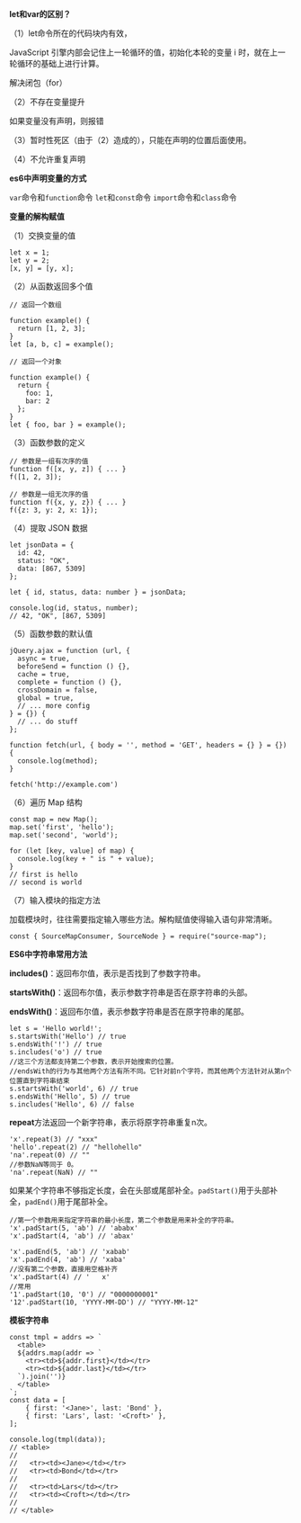 **let和var的区别？**

（1）let命令所在的代码块内有效，

JavaScript 引擎内部会记住上一轮循环的值，初始化本轮的变量 i 时，就在上一轮循环的基础上进行计算。

解决闭包（for）

（2）不存在变量提升

如果变量没有声明，则报错

（3）暂时性死区（由于（2）造成的），只能在声明的位置后面使用。

（4）不允许重复声明

**es6中声明变量的方式**

`var`命令和`function`命令  `let`和`const`命令  `import`命令和`class`命令

**变量的解构赋值**

（1）交换变量的值

```
let x = 1;
let y = 2;
[x, y] = [y, x];
```

（2）从函数返回多个值

```
// 返回一个数组

function example() {
  return [1, 2, 3];
}
let [a, b, c] = example();

// 返回一个对象

function example() {
  return {
    foo: 1,
    bar: 2
  };
}
let { foo, bar } = example();
```

（3）函数参数的定义

```
// 参数是一组有次序的值
function f([x, y, z]) { ... }
f([1, 2, 3]);

// 参数是一组无次序的值
function f({x, y, z}) { ... }
f({z: 3, y: 2, x: 1});
```

（4）提取 JSON 数据

```
let jsonData = {
  id: 42,
  status: "OK",
  data: [867, 5309]
};

let { id, status, data: number } = jsonData;

console.log(id, status, number);
// 42, "OK", [867, 5309]
```

（5）函数参数的默认值

```
jQuery.ajax = function (url, {
  async = true,
  beforeSend = function () {},
  cache = true,
  complete = function () {},
  crossDomain = false,
  global = true,
  // ... more config
} = {}) {
  // ... do stuff
};

function fetch(url, { body = '', method = 'GET', headers = {} } = {}) {
  console.log(method);
}

fetch('http://example.com')
```

（6）遍历 Map 结构

```
const map = new Map();
map.set('first', 'hello');
map.set('second', 'world');

for (let [key, value] of map) {
  console.log(key + " is " + value);
}
// first is hello
// second is world
```

（7）输入模块的指定方法

加载模块时，往往需要指定输入哪些方法。解构赋值使得输入语句非常清晰。

```
const { SourceMapConsumer, SourceNode } = require("source-map");
```

**ES6中字符串常用方法**

**includes\(\)**：返回布尔值，表示是否找到了参数字符串。

**startsWith\(\)**：返回布尔值，表示参数字符串是否在原字符串的头部。

**endsWith\(\)**：返回布尔值，表示参数字符串是否在原字符串的尾部。

```
let s = 'Hello world!';
s.startsWith('Hello') // true
s.endsWith('!') // true
s.includes('o') // true
//这三个方法都支持第二个参数，表示开始搜索的位置。
//endsWith的行为与其他两个方法有所不同。它针对前n个字符，而其他两个方法针对从第n个位置直到字符串结束
s.startsWith('world', 6) // true
s.endsWith('Hello', 5) // true
s.includes('Hello', 6) // false
```

**repeat**方法返回一个新字符串，表示将原字符串重复n次。

```
'x'.repeat(3) // "xxx"
'hello'.repeat(2) // "hellohello"
'na'.repeat(0) // ""
//参数NaN等同于 0。
'na'.repeat(NaN) // ""
```

如果某个字符串不够指定长度，会在头部或尾部补全。`padStart()`用于头部补全，`padEnd()`用于尾部补全。

```
//第一个参数用来指定字符串的最小长度，第二个参数是用来补全的字符串。
'x'.padStart(5, 'ab') // 'ababx'
'x'.padStart(4, 'ab') // 'abax'

'x'.padEnd(5, 'ab') // 'xabab'
'x'.padEnd(4, 'ab') // 'xaba'
//没有第二个参数，直接用空格补齐
'x'.padStart(4) // '   x'
//常用
'1'.padStart(10, '0') // "0000000001"
'12'.padStart(10, 'YYYY-MM-DD') // "YYYY-MM-12"
```

**模板字符串**

    const tmpl = addrs => `
      <table>
      ${addrs.map(addr => `
        <tr><td>${addr.first}</td></tr>
        <tr><td>${addr.last}</td></tr>
      `).join('')}
      </table>
    `;
    const data = [
        { first: '<Jane>', last: 'Bond' },
        { first: 'Lars', last: '<Croft>' },
    ];

    console.log(tmpl(data));
    // <table>
    //
    //   <tr><td><Jane></td></tr>
    //   <tr><td>Bond</td></tr>
    //
    //   <tr><td>Lars</td></tr>
    //   <tr><td><Croft></td></tr>
    //
    // </table>



